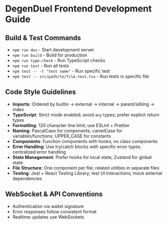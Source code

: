 # DegenDuel Frontend Development Guide

## Build & Test Commands
- `npm run dev` - Start development server
- `npm run build` - Build for production
- `npm run type-check` - Run TypeScript checks
- `npm run test` - Run all tests
- `npm test -- -t "test name"` - Run specific test
- `npm test -- src/path/to/file.test.tsx` - Run tests in specific file

## Code Style Guidelines
- **Imports**: Ordered by builtin → external → internal → parent/sibling → index
- **TypeScript**: Strict mode enabled; avoid `any` types; prefer explicit return types
- **Formatting**: 120 character line limit; use ESLint + Prettier
- **Naming**: PascalCase for components; camelCase for variables/functions; UPPER_CASE for constants
- **Components**: Function components with hooks; no class components
- **Error Handling**: Use try/catch blocks with specific error types; centralized error handling
- **State Management**: Prefer hooks for local state; Zustand for global state
- **File Structure**: One component per file; related utilities in separate files
- **Testing**: Jest + React Testing Library; test UI interactions; mock external dependencies

## WebSocket & API Conventions
- Authentication via wallet signature
- Error responses follow consistent format
- Realtime updates use WebSockets